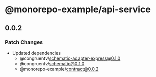 # @monorepo-example/api-service

## 0.0.2

### Patch Changes

- Updated dependencies
  - @congruentv/schematic-adapter-express@0.1.0
  - @congruentv/schematic@0.1.0
  - @monorepo-example/contract@0.0.2
